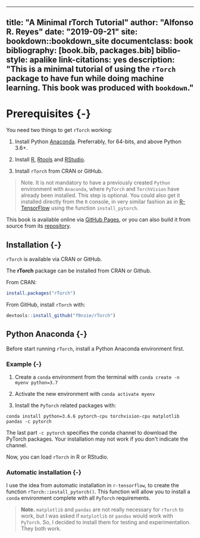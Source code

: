 
--- 
title: "A Minimal rTorch Tutorial"
author: "Alfonso R. Reyes"
date: "2019-09-21"
site: bookdown::bookdown_site
documentclass: book
bibliography: [book.bib, packages.bib]
biblio-style: apalike
link-citations: yes
description: "This is a minimal tutorial of using the `rTorch` package to have fun while doing machine learning. This book was produced with `bookdown`."
---

# Prerequisites {-}

You need two things to get `rTorch` working:

1. Install Python [Anaconda](). Preferrably, for 64-bits, and above Python 3.6+.

2. Install [R](), [Rtools]() and [RStudio]().

3. Install `rTorch` from CRAN or GitHub.


> Note. It is not mandatory to have a previously created `Python` environment  with `Anaconda`, where `PyTorch` and `TorchVision` have already been installed. This step is optional. You could also get it installed directly from the `R` console, in very similar fashion as in [R-TensorFlow]() using the function `install_pytorch`.


This book is available online via [GitHub Pages](), or you can also build it from source from its [repository]().


## Installation {-}

`rTorch` is available via CRAN or GitHub.

The **rTorch** package can be installed from CRAN or Github.

From CRAN:


```r
install.packages("rTorch")
```


From GitHub, install `rTorch` with: 


```r
devtools::install_github("f0nzie/rTorch")
```


## Python Anaconda {-}
Before start running `rTorch`, install a Python Anaconda environment first. 

### Example {-}

1. Create a `conda` environment from the terminal with `conda create -n myenv python=3.7`

2. Activate the new environment with `conda activate myenv`

3. Install the `PyTorch` related packages with:  

`conda install python=3.6.6 pytorch-cpu torchvision-cpu matplotlib pandas -c pytorch`

The last part `-c pytorch` specifies the conda channel to download the PyTorch packages. Your installation may not work if you don't indicate the channel.


Now, you can load `rTorch` in R or RStudio.

### Automatic installation {-}
I use the idea from automatic installation in `r-tensorflow`, to create the function `rTorch::install_pytorch()`. This function will allow you to install a `conda` environment complete with all `PyTorch` requirements.


>**Note.** `matplotlib` and `pandas` are not really necessary for `rTorch` to work, but I was asked if `matplotlib` or `pandas` would work with `PyTorch`. So,  I decided to install them for testing and experimentation. They both work.



